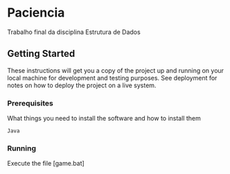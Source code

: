 # Paciencia
Trabalho final da disciplina Estrutura de Dados

## Getting Started

These instructions will get you a copy of the project up and running on your local machine for development and testing purposes. See deployment for notes on how to deploy the project on a live system.

### Prerequisites

What things you need to install the software and how to install them

```
Java
```

### Running

Execute the file [game.bat]

